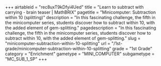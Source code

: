 +++
airtableid = "rec8uxT9kDfyi4Ued"
title = "Learn to subtract with carrying - brain teaser | MathBRIX"
pagetitle = "Minicomputer: Subtraction within 10 (splitting)"
description = "In this fascinating challenge, the fifth in the minicomputer series, students discover how to subtract within 10, with the added element of gem-splitting."
pagedescription = "In this fascinating challenge, the fifth in the minicomputer series, students discover how to subtract within 10, with the added element of gem-splitting."
slug = "minicomputer-subtraction-within-10-splitting"
url = "/1st-grade/minicomputer-subtraction-within-10-splitting"
grade = "1st Grade"
category = "Enrichment"
gametype = "MINI_COMPUTER"
subgametype = "MC_SUB_1_SP"
+++
